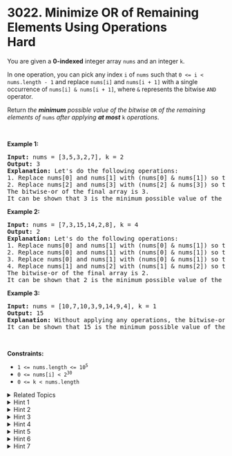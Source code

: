 
# 3022. Minimize OR of Remaining Elements Using Operations<br> Hard

<p>You are given a <strong>0-indexed</strong> integer array <code>nums</code> and an integer <code>k</code>.</p>

<p>In one operation, you can pick any index <code>i</code> of <code>nums</code> such that <code>0 &lt;= i &lt; nums.length - 1</code> and replace <code>nums[i]</code> and <code>nums[i + 1]</code> with a single occurrence of <code>nums[i] &amp; nums[i + 1]</code>, where <code>&amp;</code> represents the bitwise <code>AND</code> operator.</p>

<p>Return <em>the <strong>minimum</strong> possible value of the bitwise </em><code>OR</code><em> of the remaining elements of</em> <code>nums</code> <em>after applying <strong>at most</strong></em> <code>k</code> <em>operations</em>.</p>

<p>&nbsp;</p>
<p><strong class="example">Example 1:</strong></p>

<pre>
<strong>Input:</strong> nums = [3,5,3,2,7], k = 2
<strong>Output:</strong> 3
<strong>Explanation:</strong> Let&#39;s do the following operations:
1. Replace nums[0] and nums[1] with (nums[0] &amp; nums[1]) so that nums becomes equal to [1,3,2,7].
2. Replace nums[2] and nums[3] with (nums[2] &amp; nums[3]) so that nums becomes equal to [1,3,2].
The bitwise-or of the final array is 3.
It can be shown that 3 is the minimum possible value of the bitwise OR of the remaining elements of nums after applying at most k operations.</pre>

<p><strong class="example">Example 2:</strong></p>

<pre>
<strong>Input:</strong> nums = [7,3,15,14,2,8], k = 4
<strong>Output:</strong> 2
<strong>Explanation:</strong> Let&#39;s do the following operations:
1. Replace nums[0] and nums[1] with (nums[0] &amp; nums[1]) so that nums becomes equal to [3,15,14,2,8]. 
2. Replace nums[0] and nums[1] with (nums[0] &amp; nums[1]) so that nums becomes equal to [3,14,2,8].
3. Replace nums[0] and nums[1] with (nums[0] &amp; nums[1]) so that nums becomes equal to [2,2,8].
4. Replace nums[1] and nums[2] with (nums[1] &amp; nums[2]) so that nums becomes equal to [2,0].
The bitwise-or of the final array is 2.
It can be shown that 2 is the minimum possible value of the bitwise OR of the remaining elements of nums after applying at most k operations.
</pre>

<p><strong class="example">Example 3:</strong></p>

<pre>
<strong>Input:</strong> nums = [10,7,10,3,9,14,9,4], k = 1
<strong>Output:</strong> 15
<strong>Explanation:</strong> Without applying any operations, the bitwise-or of nums is 15.
It can be shown that 15 is the minimum possible value of the bitwise OR of the remaining elements of nums after applying at most k operations.
</pre>

<p>&nbsp;</p>
<p><strong>Constraints:</strong></p>

<ul>
	<li><code>1 &lt;= nums.length &lt;= 10<sup>5</sup></code></li>
	<li><code>0 &lt;= nums[i] &lt; 2<sup>30</sup></code></li>
	<li><code>0 &lt;= k &lt; nums.length</code></li>
</ul>


<details>

<summary> Related Topics </summary>

-	`Array`
-	`Greedy`
-	`Bit Manipulation`

</details>


<details>
<summary> Hint 1 </summary>
From the most significant bit to the least significant bit, maintain the bits that will not be included in the final answer in a variable <code>mask</code>.
</details>

<details>
<summary> Hint 2 </summary>
For a fixed bit, add it to <code>mask</code> then check if there exists some sequence of <code>k</code> operations such that <code>mask & answer == 0 </code> where <code>answer</code> is the bitwise-or of the remaining elements of <code>nums</code>. If there is no such sequence of operations, remove the current bit from <code>mask</code>. How can we perform this check?
</details>

<details>
<summary> Hint 3 </summary>
Let <code>x</code> be the bitwise-and of all elements of <code>nums</code>. If <code>x AND mask != 0</code>, there is no sequence of operations that satisfies the condition in the previous hint. This is because even if we perform this operation <code>n - 1</code> times on the array, we will end up with <code>x</code> as the final element.
</details>

<details>
<summary> Hint 4 </summary>
Otherwise, there exists at least one such sequence. It is sufficient to check if the number of operations in such a sequence is less than <code>k</code>. Let’s calculate the minimum number of operations in such a sequence.
</details>

<details>
<summary> Hint 5 </summary>
Iterate over the array from left to right, if <code>nums[i] & mask != 0</code>, apply the operation on index <code>i</code>.
</details>

<details>
<summary> Hint 6 </summary>
After iterating over all elements, let <code>x</code> be the bitwise-and of all elements of <code>nums</code>. If <code>x == 0</code>, then we have found the minimum number of operations. Otherwise, It can be proven that we need exactly one more operation so that <code>x == 0</code>.
</details>

<details>
<summary> Hint 7 </summary>
The condition in the second hint is satisfied if and only if the minimum number of operations is less than or equal to <code>k</code>.
</details>